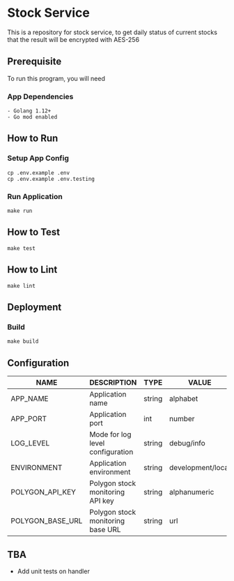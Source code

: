 # Stock Service

This is a repository for stock service, to get daily status of current stocks that the result will be encrypted with AES-256

## Prerequisite

To run this program, you will need

### App Dependencies

```$xslt
- Golang 1.12+
- Go mod enabled
```

## How to Run

### Setup App Config

```
cp .env.example .env
cp .env.example .env.testing
```

### Run Application

```
make run
```

## How to Test

```
make test
```

## How to Lint

```
make lint
```

## Deployment

### Build

```
make build
```

## Configuration

| NAME | DESCRIPTION | TYPE | VALUE
| ------ | ------ | ------ | ------ |
| APP_NAME | Application name | string | alphabet |
| APP_PORT | Application port | int | number |
| LOG_LEVEL | Mode for log level configuration | string | debug/info |
| ENVIRONMENT | Application environment | string | development/local |
| POLYGON_API_KEY | Polygon stock monitoring API key | string | alphanumeric |
| POLYGON_BASE_URL | Polygon stock monitoring base URL | string | url |

## TBA

- Add unit tests on handler
